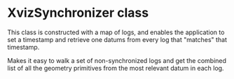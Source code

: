 # XvizSynchronizer class

This class is constructed with a map of logs, and enables the application
to set a timestamp and retrieve one datums from every log that "matches"
that timestamp.

Makes it easy to walk a set of non-synchronized logs and get the combined
list of all the geometry primitives from the most relevant datum in each log.
